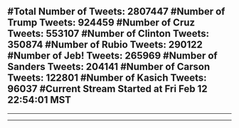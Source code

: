 #Total Number of Tweets: 2807447 
#Number of Trump Tweets: 924459
#Number of Cruz Tweets: 553107
#Number of Clinton Tweets: 350874
#Number of Rubio Tweets: 290122
#Number of Jeb! Tweets: 265969
#Number of Sanders Tweets: 204141
#Number of Carson Tweets: 122801
#Number of Kasich Tweets: 96037
#Current Stream Started at Fri Feb 12 22:54:01 MST
---
---
---
